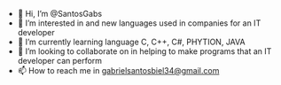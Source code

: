 - 👋 Hi, I’m @SantosGabs
- 👀 I’m interested in and new languages used in companies for an IT developer
- 🌱 I’m currently learning language C, C++, C#, PHYTION, JAVA
- 💞️ I’m looking to collaborate on in helping to make programs that an IT developer can perform
- 📫 How to reach me in gabrielsantosbiel34@gmail.com

<!---
SantosGabs/SantosGabs is a ✨ special ✨ repository because its `README.md` (this file) appears on your GitHub profile.
You can click the Preview link to take a look at your changes.
--->
